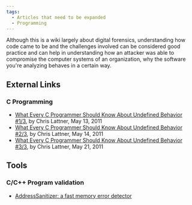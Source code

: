 ```yaml
---
tags:
  - Articles that need to be expanded
  - Programming
---
```

Although this is a wiki largely about digital forensics, understanding
how code came to be and the challenges involved can be considered good
practice and can help in understanding how an attacker was able to
compromise the computer systems of an organization, why the software
you're analyzing behaves in a certain way.

## External Links

### C Programming

- [What Every C Programmer Should Know About Undefined Behavior \#1/3](http://blog.llvm.org/2011/05/what-every-c-programmer-should-know.html),
  by Chris Lattner, May 13, 2011
- [What Every C Programmer Should Know About Undefined Behavior \#2/3](http://blog.llvm.org/2011/05/what-every-c-programmer-should-know_14.html),
  by Chris Lattner, May 14, 2011
- [What Every C Programmer Should Know About Undefined Behavior \#3/3](http://blog.llvm.org/2011/05/what-every-c-programmer-should-know_21.html),
  by Chris Lattner, May 21, 2011

## Tools

### C/C++ Program validation

- [AddressSanitizer: a fast memory error detector](https://github.com/google/sanitizers)
